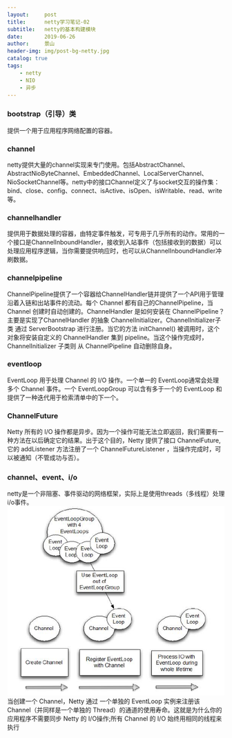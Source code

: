 ```yaml
---
layout:     post
title:      netty学习笔记-02
subtitle:   netty的基本构建模块
date:       2019-06-26
author:     景山
header-img: img/post-bg-netty.jpg
catalog: true
tags:
    - netty
    - NIO
    - 异步
---
```


### bootstrap（引导）类
提供一个用于应用程序网络配置的容器。

### channel
netty提供大量的channel实现来专门使用。包括AbstractChannel、AbstractNioByteChannel、EmbeddedChannel、LocalServerChannel、NioSocketChannel等。netty中的接口Channel定义了与socket交互的操作集：bind、close、config、connect、isActive、isOpen、isWritable、read、write等。

### channelhandler
提供用于数据处理的容器，由特定事件触发，可专用于几乎所有的动作。常用的一个接口是ChannelInboundHandler，接收到入站事件（包括接收到的数据）可以处理应用程序逻辑，当你需要提供响应时，也可以从ChannelInboundHandler冲刷数据。

### channelpipeline
ChannelPipeline提供了一个容器给ChannelHandler链并提供了一个API用于管理沿着入链和出站事件的流动。每个 Channel 都有自己的ChannelPipeline，当 Channel 创建时自动创建的。ChannelHandler 是如何安装在 ChannelPipeline？ 主要是实现了ChannelHandler 的抽象 ChannelInitializer。ChannelInitializer子类 通过 ServerBootstrap 进行注册。当它的方法 initChannel() 被调用时，这个对象将安装自定义的 ChannelHandler 集到 pipeline。当这个操作完成时，ChannelInitializer 子类则 从 ChannelPipeline 自动删除自身。

### eventloop
EventLoop 用于处理 Channel 的 I/O 操作。一个单一的 EventLoop通常会处理多个 Channel 事件。一个 EventLoopGroup 可以含有多于一个的 EventLoop 和 提供了一种迭代用于检索清单中的下一个。

### ChannelFuture
Netty 所有的 I/O 操作都是异步。因为一个操作可能无法立即返回，我们需要有一种方法在以后确定它的结果。出于这个目的，Netty 提供了接口 ChannelFuture,它的 addListener 方法注册了一个 ChannelFutureListener ，当操作完成时，可以被通知（不管成功与否）。

### channel、event、i/o
netty是一个非阻塞、事件驱动的网络框架，实际上是使用threads（多线程）处理i/o事件。
![channel/event/io关系](/img/post/post-netty-channel-event-io.jpg "channel/event/io关系")  
当创建一个 Channel，Netty 通过 一个单独的 EventLoop 实例来注册该 Channel（并同样是一个单独的 Thread）的通道的使用寿命。这就是为什么你的应用程序不需要同步 Netty 的 I/O操作;所有 Channel 的 I/O 始终用相同的线程来执行
